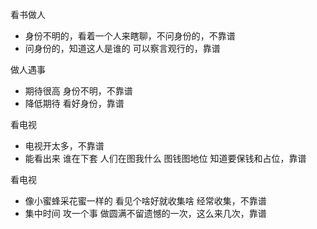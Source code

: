 
看书做人
- 身份不明的，看着一个人来瞎聊，不问身份的，不靠谱
- 问身份的，知道这人是谁的 可以察言观行的，靠谱

做人遇事
- 期待很高 身份不明，不靠谱
- 降低期待 看好身份，靠谱

看电视
- 电视开太多，不靠谱
- 能看出来 谁在下套 人们在图我什么 图钱图地位 知道要保钱和占位，靠谱

看电视
- 像小蜜蜂采花蜜一样的 看见个啥好就收集啥 经常收集，不靠谱
- 集中时间 攻一个事 做圆满不留遗憾的一次，这么来几次，靠谱




